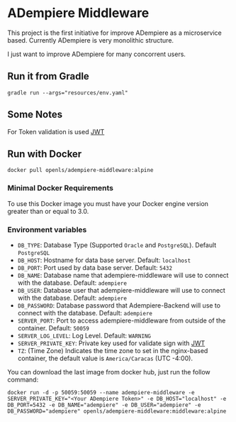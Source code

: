 # ADempiere Middleware
This project is the first initiative for improve ADempiere as a microservice based. Currently ADempiere is very monolithic structure.


I just want to improve ADempiere for many concorrent users.


## Run it from Gradle

```Shell
gradle run --args="resources/env.yaml"
```


## Some Notes

For Token validation is used [JWT](https://www.viralpatel.net/java-create-validate-jwt-token/)

## Run with Docker

```Shell
docker pull openls/adempiere-middleware:alpine
```

### Minimal Docker Requirements
To use this Docker image you must have your Docker engine version greater than or equal to 3.0.

### Environment variables
- `DB_TYPE`: Database Type (Supported `Oracle` and `PostgreSQL`). Default `PostgreSQL`
- `DB_HOST`: Hostname for data base server. Default: `localhost`
- `DB_PORT`: Port used by data base server. Default: `5432`
- `DB_NAME`: Database name that adempiere-middleware will use to connect with the database. Default: `adempiere`
- `DB_USER`: Database user that adempiere-middleware will use to connect with the database. Default: `adempiere`
- `DB_PASSWORD`: Database password that Adempiere-Backend will use to connect with the database. Default: `adempiere`
- `SERVER_PORT`: Port to access adempiere-middleware from outside of the container. Default: `50059`
- `SERVER_LOG_LEVEL`: Log Level. Default: `WARNING`
- `SERVER_PRIVATE_KEY`: Private key used for validate sign with [JWT](https://jwt.io/introduction)
- `TZ`: (Time Zone) Indicates the time zone to set in the nginx-based container, the default value is `America/Caracas` (UTC -4:00).

You can download the last image from docker hub, just run the follow command:

```Shell
docker run -d -p 50059:50059 --name adempiere-middleware -e SERVER_PRIVATE_KEY="<Your ADempiere Token>" -e DB_HOST="localhost" -e DB_PORT=5432 -e DB_NAME="adempiere" -e DB_USER="adempiere" -e DB_PASSWORD="adempiere" openls/adempiere-middleware:middleware:alpine
```